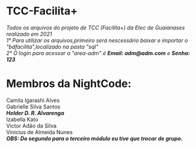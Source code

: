 # TCC-Facilita+
<p>
  <i>
    Todos os arquivos do projeto de TCC (Facilita+) da Etec de Guaianases realizado em 2021<br>
    1° Para utilizar os arquivos,primeiro será nescessário baixar e importar o "bdfacilita",localizado na pasta "sql"<br>
    2° O login para acessar a "area-adm" é <b>Email: adm@adm.com</b> e <b>Senha: 123</b>
  </i><br>
<p>
<p>
  <h1>Membros da NightCode:</h1>
  Camila Igarashi Alves<br>
  Gabrielle Silva Santos<br>
  <b><i>Helder D. R. Alvarenga</i></b><br>
  Izabella Kato<br>
  Victor Adão da Silva<br>
  Vinicius de Almeida Nunes<br>
  <b><i>OBS: Do segundo para o terceiro módulo eu tive que trocar de grupo.</i></b>
</p>
